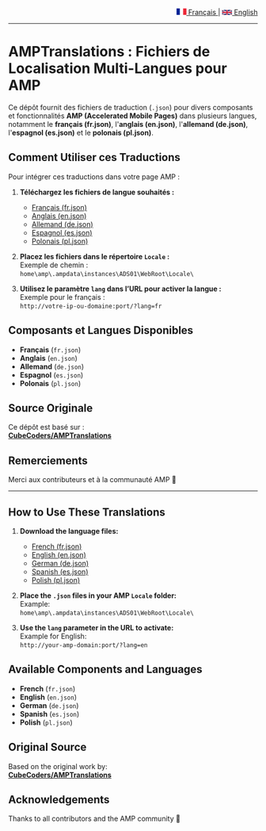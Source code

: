 <p align="right">
  <a href="#amptranslations--fichiers-de-localisation-multi-langues-pour-amp">
    <img src="assets/flags/fr.png" alt="Français" width="20"/> Français
  </a> |
  <a href="#amptranslations-multi-language-localization-files-for-amp">
    <img src="assets/flags/gb.png" alt="English" width="20"/> English
  </a>
</p>

---

# AMPTranslations : Fichiers de Localisation Multi-Langues pour AMP

Ce dépôt fournit des fichiers de traduction (`.json`) pour divers composants et fonctionnalités **AMP (Accelerated Mobile Pages)** dans plusieurs langues, notamment le **français (fr.json)**, l'**anglais (en.json)**, l'**allemand (de.json)**, l'**espagnol (es.json)** et le **polonais (pl.json)**.

## Comment Utiliser ces Traductions

Pour intégrer ces traductions dans votre page AMP :

1. **Téléchargez les fichiers de langue souhaités :**
   * [Français (fr.json)](https://raw.githubusercontent.com/killfire62/AMPTranslations/main/fr.json)
   * [Anglais (en.json)](https://raw.githubusercontent.com/killfire62/AMPTranslations/main/en.json)
   * [Allemand (de.json)](https://raw.githubusercontent.com/killfire62/AMPTranslations/main/de.json)
   * [Espagnol (es.json)](https://raw.githubusercontent.com/killfire62/AMPTranslations/main/es.json)
   * [Polonais (pl.json)](https://raw.githubusercontent.com/killfire62/AMPTranslations/main/pl.json)

2. **Placez les fichiers dans le répertoire `Locale` :**  
   Exemple de chemin :  
   `home\amp\.ampdata\instances\ADS01\WebRoot\Locale\`

3. **Utilisez le paramètre `lang` dans l’URL pour activer la langue :**  
   Exemple pour le français :  
   `http://votre-ip-ou-domaine:port/?lang=fr`

## Composants et Langues Disponibles

* **Français** (`fr.json`)
* **Anglais** (`en.json`)
* **Allemand** (`de.json`)
* **Espagnol** (`es.json`)
* **Polonais** (`pl.json`)

## Source Originale

Ce dépôt est basé sur :  
**[CubeCoders/AMPTranslations](https://github.com/CubeCoders/AMPTranslations)**

## Remerciements

Merci aux contributeurs et à la communauté AMP 💙

---


## How to Use These Translations

1. **Download the language files:**
   * [French (fr.json)](https://raw.githubusercontent.com/killfire62/AMPTranslations/main/fr.json)
   * [English (en.json)](https://raw.githubusercontent.com/killfire62/AMPTranslations/main/en.json)
   * [German (de.json)](https://raw.githubusercontent.com/killfire62/AMPTranslations/main/de.json)
   * [Spanish (es.json)](https://raw.githubusercontent.com/killfire62/AMPTranslations/main/es.json)
   * [Polish (pl.json)](https://raw.githubusercontent.com/killfire62/AMPTranslations/main/pl.json)

2. **Place the `.json` files in your AMP `Locale` folder:**  
   Example:  
   `home\amp\.ampdata\instances\ADS01\WebRoot\Locale\`

3. **Use the `lang` parameter in the URL to activate:**  
   Example for English:  
   `http://your-amp-domain:port/?lang=en`

## Available Components and Languages

* **French** (`fr.json`)
* **English** (`en.json`)
* **German** (`de.json`)
* **Spanish** (`es.json`)
* **Polish** (`pl.json`)

## Original Source

Based on the original work by:  
**[CubeCoders/AMPTranslations](https://github.com/CubeCoders/AMPTranslations)**

## Acknowledgements

Thanks to all contributors and the AMP community 💙
